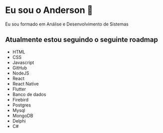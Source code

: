 # Eu sou o Anderson 👋

Eu sou formado em Análise e Desenvolvimento de Sistemas 

## Atualmente estou seguindo o seguinte roadmap 

- HTML 
- CSS
- Javascript 
- GitHub
- NodeJS
- React 
- React Native 
- Flutter 
- Banco de dados 
-   Firebird
-   Postgres
-   Mysql
-   MongoDB
- Delphi
- C#
